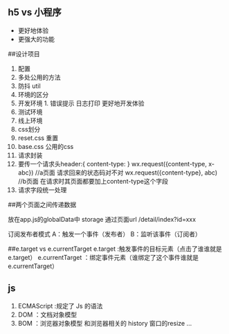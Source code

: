 ## h5 vs 小程序
- 更好地体验
- 更强大的功能

##设计项目
1. 配置
2. 多处公用的方法
  1. 防抖 util
3. 环境的区分
  1. 开发环境
    1. 错误提示 日志打印 更好地开发体验
  2. 测试环境
  3. 线上环境
4. css划分
  1. reset.css 重置
  2. base.css 公用的css
5. 请求封装
  1. 要传一个请求头header:{
    content-type:
  }
  wx.request({content-type, x-abc})  //a页面 请求回来的状态码对不对
  wx.request({content-type}, abc)  //b页面
  在请求时其页面都要加上content-type这个字段
  2. 请求字段统一处理


##两个页面之间传递数据

放在app.js的globalData中
storage 
通过页面url /detail/index?id=xxx

订阅发布者模式
  A：触发一个事件（发布者）
  B：监听该事件（订阅者）

##e.target vs e.currentTarget
  e.target :触发事件的目标元素（点击了谁谁就是e.target）
  e.currentTarget ：绑定事件元素（谁绑定了这个事件谁就是e.currentTarget）

## js
1. ECMAScript :规定了 Js 的语法
2. DOM ：文档对象模型
3. BOM ：浏览器对象模型
      和浏览器相关的  history 窗口的resize  ...


  